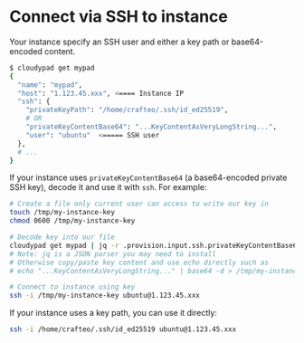 # Connect via SSH to instance

Your instance specify an SSH user and either a key path or base64-encoded content. 

```sh
$ cloudypad get mypad
{
  "name": "mypad",
  "host": "1.123.45.xxx", <==== Instance IP
  "ssh": {
    "privateKeyPath": "/home/crafteo/.ssh/id_ed25519",
    # OR
    "privateKeyContentBase64": "...KeyContentAsVeryLongString...",
    "user": "ubuntu"  <===== SSH user
  },
  # ...
}
```

If your instance uses `privateKeyContentBase64` (a base64-encoded private SSH key), decode it and use it with `ssh`. For example:

```sh
# Create a file only current user can access to write our key in
touch /tmp/my-instance-key 
chmod 0600 /tmp/my-instance-key

# Decode key into our file
cloudypad get mypad | jq -r .provision.input.ssh.privateKeyContentBase64 | base64 -d > /tmp/my-instance-key
# Note: jq is a JSON parser you may need to install
# Otherwise copy/paste key content and use echo directly such as
# echo "...KeyContentAsVeryLongString..." | base64 -d > /tmp/my-instance-key

# Connect to instance using key
ssh -i /tmp/my-instance-key ubuntu@1.123.45.xxx
```

If your instance uses a key path, you can use it directly:

```sh
ssh -i /home/crafteo/.ssh/id_ed25519 ubuntu@1.123.45.xxx
```
